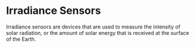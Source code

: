 # Irradiance Sensors

Irradiance sensors are devices that are used to measure the intensity of solar radiation, or the amount of solar energy that is received at the surface of the Earth.